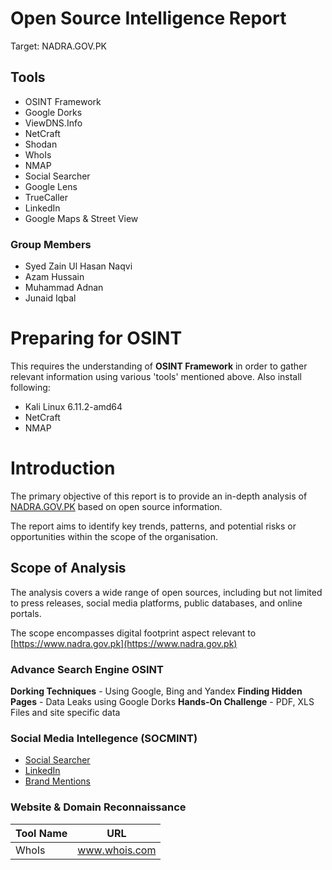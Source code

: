 # Open Source Intelligence Report
Target: NADRA.GOV.PK

## Tools
- OSINT Framework
- Google Dorks
- ViewDNS.Info
- NetCraft
- Shodan
- WhoIs
- NMAP
- Social Searcher
- Google Lens
- TrueCaller
- LinkedIn
- Google Maps & Street View

### Group Members
- Syed Zain Ul Hasan Naqvi
- Azam Hussain
- Muhammad Adnan
- Junaid Iqbal

# Preparing for OSINT
This requires the understanding of **OSINT Framework** in order to gather relevant information using various 'tools' mentioned above. Also install following:

- Kali Linux 6.11.2-amd64
- NetCraft
- NMAP

# Introduction
The primary objective of this report is to provide an in-depth analysis of [NADRA.GOV.PK](https://www.nadra.gov.pk) based on open source information.

The report aims to identify key trends, patterns, and potential risks or opportunities within the scope of the organisation.

## Scope of Analysis

The analysis covers a wide range of open sources, including but not limited to press releases, social media platforms, public databases, and online portals.

The scope encompasses digital footprint aspect relevant to [https://www.nadra.gov.pk](https://www.nadra.gov.pk)


### Advance Search Engine OSINT

**Dorking Techniques** - Using Google, Bing and Yandex
**Finding Hidden Pages** - Data Leaks using Google Dorks
**Hands-On Challenge** - PDF, XLS Files and site specific data

### Social Media Intellegence (SOCMINT)
- [Social Searcher](www.social-searcher.com)
- [LinkedIn](www.linkedin.com)
- [Brand Mentions](www.branmentions.com)


### Website & Domain Reconnaissance
| Tool Name | URL |
| --- | --- |
| WhoIs | www.whois.com |
